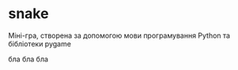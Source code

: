 # snake
Міні-гра, створена за допомогою мови програмування Python та бібліотеки pygame

бла бла бла
